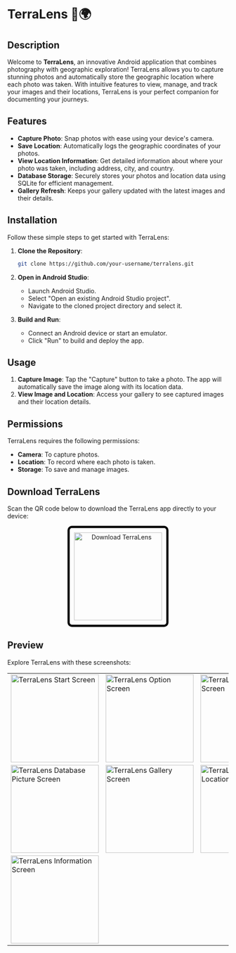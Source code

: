 # TerraLens 📸🌍

## Description
Welcome to **TerraLens**, an innovative Android application that combines photography with geographic exploration! TerraLens allows you to capture stunning photos and automatically store the geographic location where each photo was taken. With intuitive features to view, manage, and track your images and their locations, TerraLens is your perfect companion for documenting your journeys.

## Features
- **Capture Photo**: Snap photos with ease using your device's camera.
- **Save Location**: Automatically logs the geographic coordinates of your photos.
- **View Location Information**: Get detailed information about where your photo was taken, including address, city, and country.
- **Database Storage**: Securely stores your photos and location data using SQLite for efficient management.
- **Gallery Refresh**: Keeps your gallery updated with the latest images and their details.

## Installation
Follow these simple steps to get started with TerraLens:

1. **Clone the Repository**:
    ```bash
    git clone https://github.com/your-username/terralens.git
    ```

2. **Open in Android Studio**:
    - Launch Android Studio.
    - Select "Open an existing Android Studio project".
    - Navigate to the cloned project directory and select it.

3. **Build and Run**:
    - Connect an Android device or start an emulator.
    - Click "Run" to build and deploy the app.

## Usage
1. **Capture Image**: Tap the "Capture" button to take a photo. The app will automatically save the image along with its location data.
2. **View Image and Location**: Access your gallery to see captured images and their location details.

## Permissions
TerraLens requires the following permissions:
- **Camera**: To capture photos.
- **Location**: To record where each photo is taken.
- **Storage**: To save and manage images.

## Download TerraLens
Scan the QR code below to download the TerraLens app directly to your device:

<p align="center">
  <img src="https://github.com/user-attachments/assets/7a8206a6-a974-49cd-ae76-d8f07d6fa9c2" alt="Download TerraLens" width="200"
       style="border: 5px solid #000; border-radius: 10px; padding: 10px;"/>
</p>



## Preview
Explore TerraLens with these screenshots:

<table>
  <tr>
    <td><img src="https://github.com/user-attachments/assets/d8647d79-fbaa-4a09-9645-4f7e1c3d9cb7" alt="TerraLens Start Screen" width="200"/></td>
    <td><img src="https://github.com/user-attachments/assets/1a7745c3-29c6-4a33-a466-a977e0b8d653" alt="TerraLens Option Screen" width="200"/></td>
    <td><img src="https://github.com/user-attachments/assets/84645f17-b431-4fe6-86bf-3cc597bb3ca8" alt="TerraLens Picture Screen" width="200"/></td>
  </tr>
  <tr>
    <td><img src="https://github.com/user-attachments/assets/0eb42cfc-01e1-472d-9c2f-cec5552403ec" alt="TerraLens Database Picture Screen" width="200"/></td>
    <td><img src="https://github.com/user-attachments/assets/c0c25b86-6efb-4edb-8162-852b2ee37ba3" alt="TerraLens Gallery Screen" width="200"/></td>
    <td><img src="https://github.com/user-attachments/assets/80c91c59-9f87-4083-85df-8a0ec95c00db" alt="TerraLens Gallery Location Screen" width="200"/></td>
  </tr>
  <tr>
    <td colspan="3"><img src="https://github.com/user-attachments/assets/78a2fac0-55aa-488b-a61c-8efb23d8a181" alt="TerraLens Information Screen" width="200"/></td>
  </tr>
</table>
